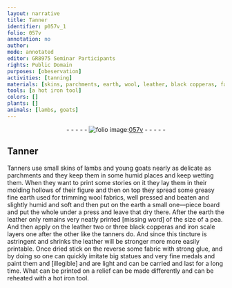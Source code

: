 ```yaml
---
layout: narrative
title: Tanner
identifier: p057v_1
folio: 057v
annotation: no
author:
mode: annotated
editor: GR8975 Seminar Participants
rights: Public Domain
purposes: [obeservation]
activities: [tanning]
materials: [skins, parchments, earth, wool, leather, black copperas, fabric, glue]
tools: [a hot iron tool]
colors: []
plants: []
animals: [lambs, goats]
---
```


 <div class="folio" align="center">- - - - - <a href="http://gallica.bnf.fr/ark:/12148/btv1b10500001g/f120.item" target="_blank"><img src="https://cu-mkp.github.io/GR8975-edition/assets/photo-icon.png" alt="folio image: " style="display:inline-block; margin-bottom:-3px;"/>057v</a> - - - - - </div>  <span class="activity"></span> 

## Tanner

 
Tanners use small <span class="material">skins</span> of <span class="animal">lambs</span> and young <span class="animal">goats</span> nearly as delicate as <span class="material">parchments</span> and they keep them in some humid places and keep wetting them. When they want to print some stories on it they lay them in their molding hollows of their figure and then on top they spread some greasy fine <span class="material">earth</span> used for trimming <span class="material">wool</span> fabrics, well pressed and beaten and slightly humid and soft and then put on the <span class="material">earth</span> a small one—piece board and put the whole under a press and leave that dry there. After the earth the <span class="material">leather</span> only remains very neatly printed [missing word] of the size of a pea. And then apply on the leather two or three <span class="material">black copperas</span> and iron scale layers one after the other like the tanners do. And since this tincture is astringent and shrinks the leather will be stronger more more easily printable. Once dried stick on the reverse some <span class="material">fabric</span> with strong <span class="material">glue</span>, and by doing so one can quickly imitate big statues and very fine medals and paint them and [illegible] and are light and can be carried and last for a long time. What can be printed on a relief can be made differently and can be reheated with <span class="tool">a hot iron tool</span>.
 